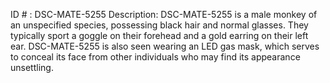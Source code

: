 ID # : DSC-MATE-5255
Description: DSC-MATE-5255 is a male monkey of an unspecified species, possessing black hair and normal glasses. They typically sport a goggle on their forehead and a gold earring on their left ear. DSC-MATE-5255 is also seen wearing an LED gas mask, which serves to conceal its face from other individuals who may find its appearance unsettling.